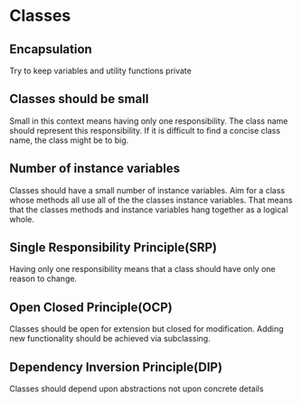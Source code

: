 # Classes

## Encapsulation
Try to keep variables and utility functions private

## Classes should be small
Small in this context means having only one responsibility. The class name should represent this responsibility.
If it is difficult to find a concise class name, the class might be to big.

## Number of instance variables
Classes should have a small number of instance variables. Aim for a class whose methods all use all of the the classes instance variables.
That means that the classes methods and instance variables hang together as a logical whole.

## Single Responsibility Principle(SRP)
Having only one responsibility means that a class should have only one reason to change.

## Open Closed Principle(OCP)
Classes should be open for extension but closed for modification. Adding new functionality should be achieved via subclassing.

## Dependency Inversion Principle(DIP)
Classes should depend upon abstractions not upon concrete details
